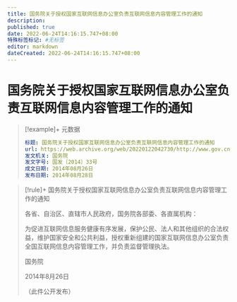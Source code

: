 ```yaml
---
title: 国务院关于授权国家互联网信息办公室负责互联网信息内容管理工作的通知
description:
published: true
date: 2022-06-24T14:16:15.747+08:00
特殊标签标记: #无标签
editor: markdown
dateCreated: 2022-06-24T14:16:15.747+08:00
---
```


# 国务院关于授权国家互联网信息办公室负责互联网信息内容管理工作的通知

> [!example]+ 元数据
>
> ```YAML
> 标题: 国务院关于授权国家互联网信息办公室负责互联网信息内容管理工作的通知
> url: https://web.archive.org/web/20220122042730/http://www.gov.cn/zhengce/content/2014-08/28/content_9056.htm
> 发文机关: 国务院
> 发文字号: 国发〔2014〕33号
> 成文日期: 2014年08月26日
> 发布日期: 2014年08月28日
> ```

> [!rule]+ 国务院关于授权国家互联网信息办公室负责互联网信息内容管理工作的通知
>
> 各省、自治区、直辖市人民政府，国务院各部委、各直属机构：
>
> 为促进互联网信息服务健康有序发展，保护公民、法人和其他组织的合法权益，维护国家安全和公共利益，授权重新组建的国家互联网信息办公室负责全国互联网信息内容管理工作，并负责监督管理执法。
>
> 国务院
>
> 2014年8月26日
>
> （此件公开发布）
